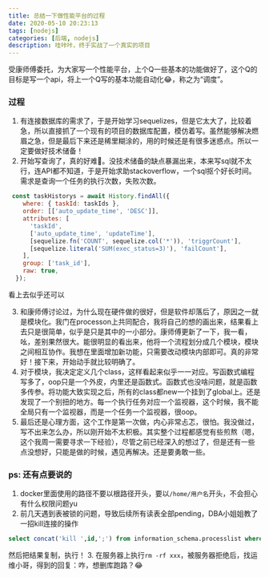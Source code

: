```yaml
---
title: 总结一下做性能平台的过程
date: 2020-05-10 20:23:13
tags: [nodejs]
categories: [后端, nodejs]
description: 哇咔咔，终于实战了一个真实的项目
---
```


受康师傅委托，为大家写一个性能平台，上个Q一些基本的功能做好了，这个Q的目标是写一个api，将上一个Q写的基本功能自动化😂，称之为“调度”。

### 过程
1. 有连接数据库的需求了，于是开始学习sequelizes，但是它太大了，比较着急，所以直接抓了一个现有的项目的数据库配置，模仿着写。虽然能够解决燃眉之急，但是最后下来还是稀里糊涂的，用的时候还是有很多迷惑点。所以一定要做好技术储备！
2. 开始写查询了，真的好难🤯。没技术储备的缺点暴漏出来，本来写sql就不太行，连API都不知道，于是开始求助stackoverflow，一个sql抠个好长时间。需求是查询一个任务的执行次数，失败次数。

```js
 const taskHistorys = await History.findAll({
    where: { taskId: taskIds },
    order: [['auto_update_time', 'DESC']],
    attributes: [
      'taskId',
      ['auto_update_time', 'updateTime'],
      [sequelize.fn('COUNT', sequelize.col('*')), 'triggrCount'],
      [sequelize.literal('SUM(exec_status=3)'), 'failCount'],
    ],
    group: ['task_id'],
    raw: true,
  });
```
看上去似乎还可以

3. 和康师傅讨论过，为什么现在硬件做的很好，但是软件却落后了，原因之一就是模块化。我门在processon上共同配合，我将自己的想的画出来，结果看上去只是很简单，似乎是只是其中的一小部分。康师傅更新了一下，我一看，吆，差别果然很大。能很明显的看出来，他将一个流程划分成几个模块，模块之间相互协作。我想在里面增加新功能，只需要改动模块内部即可。真的非常好！接下来，开始动手就比较明确了。
4. 对于模块，我决定定义几个class，这样看起来似乎一一对应。写函数式编程写多了，oop只是一个外皮，内里还是函数式。函数式也没啥问题，就是函数多传参。将功能大致实现之后，所有的class都new一个挂到了global上。还是发现了一个别扭的地方。每一个执行任务对应一个监视器，这个时候，我不能全局只有一个监视器，而是一个任务一个监视器，很oop。
5. 最后还是心理方面，这个工作是第一次做，内心非常忐忑，很怕。我没做过，写不出来怎么办，所以刚开始不太积极。其实整个过程都感觉有些煎熬（嗯，这个我周一需要寻求一下经验），尽管之前已经深入的想过了，但是还有一些点没想好，只能是做的时候，遇见再解决。还是要勇敢一些。

### ps: 还有点要说的
1. docker里面使用的路径不要以根路径开头，要以`/home/用户名`开头，不会担心有什么权限问题yu
2. 前几天遇到表被锁的问题，导致后续所有读表全部pending，DBA小姐姐教了一招kill连接的操作
```sql
select concat('kill ',id,';') from information_schema.processlist where db = '数据库名' and command <> 'Sleep';
```
然后把结果复制，执行！
3. 在服务器上执行`rm -rf xxx`，被服务器拒绝后，找运维小哥，得到的回复：咋，想删库跑路？😂







